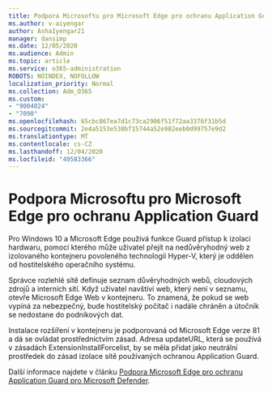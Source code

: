 ```yaml
---
title: Podpora Microsoftu pro Microsoft Edge pro ochranu Application Guard
ms.author: v-aiyengar
author: AshaIyengar21
manager: dansimp
ms.date: 12/05/2020
ms.audience: Admin
ms.topic: article
ms.service: o365-administration
ROBOTS: NOINDEX, NOFOLLOW
localization_priority: Normal
ms.collection: Adm_O365
ms.custom:
- "9004024"
- "7090"
ms.openlocfilehash: 65cbc867ea7d1c73ca2906f51f72aa3376f31b5d
ms.sourcegitcommit: 2e4a5153e530bf15744a52e982eeb0d99757e9d2
ms.translationtype: MT
ms.contentlocale: cs-CZ
ms.lasthandoff: 12/04/2020
ms.locfileid: "49583366"
---
```

# <a name="microsoft-edges-support-for-microsoft-defender-application-guard"></a>Podpora Microsoftu pro Microsoft Edge pro ochranu Application Guard

Pro Windows 10 a Microsoft Edge používá funkce Guard přístup k izolaci hardwaru, pomocí kterého může uživatel přejít na nedůvěryhodný web z izolovaného kontejneru povoleného technologií Hyper-V, který je oddělen od hostitelského operačního systému.

Správce rozlehlé sítě definuje seznam důvěryhodných webů, cloudových zdrojů a interních sítí. Když uživatel navštíví web, který není v seznamu, otevře Microsoft Edge Web v kontejneru. To znamená, že pokud se web vypíná za nebezpečný, bude hostitelský počítač i nadále chráněn a útočník se nedostane do podnikových dat.

Instalace rozšíření v kontejneru je podporovaná od Microsoft Edge verze 81 a dá se ovládat prostřednictvím zásad. Adresa updateURL, která se používá v zásadách ExtensionInstallForcelist, by se měla přidat jako neutrální prostředek do zásad izolace sítě používaných ochranou Application Guard.

Další informace najdete v článku [Podpora Microsoft Edge pro ochranu Application Guard pro Microsoft Defender](https://go.microsoft.com/fwlink/?linkid=2134229).
